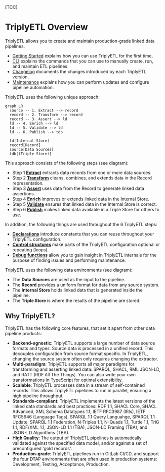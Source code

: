 [TOC]

# TriplyETL Overview
TriplyETL allows you to create and maintain production-grade linked data pipelines.

- [Getting Started](getting-started) explains how you can use TriplyETL for the first time.
- [CLI](cli) explains the commands that you can use to manually create, run, and maintain ETL pipelines.
- [Changelog](changelog) documents the changes introduced by each TriplyETL version.
- [Maintenance](maintenance) explains how you can perform updates and configure pipeline automation.

TriplyETL uses the following unique approach:

```mermaid
graph LR
  source -- 1. Extract --> record
  record -- 2. Transform --> record
  record -- 3. Assert --> ld
  ld -- 4. Enrich --> ld
  ld -- 5. Validate --> ld
  ld -- 6. Publish --> tdb

  ld[Internal Store]
  record[Record]
  source[Data Sources]
  tdb[(Triple Store)]
```

This approach consists of the following steps (see diagram):

- Step 1 [**Extract**](extract) extracts data records from one or more data sources.
- Step 2 [**Transform**](transform) cleans, combines, and extends data in the Record representation.
- Step 3 [**Assert**](assert) uses data from the Record to generate linked data assertions.
- Step 4 [**Enrich**](enrich) improves or extends linked data in the Internal Store.
- Step 5 [**Validate**](validate) ensures that linked data in the Internal Store is correct.
- Step 6 [**Publish**](publish) makes linked data available in a Triple Store for others to use.

In addition, the following things are used throughout the 6 TriplyETL steps:

- [**Declarations**](declare) introduce constants that you can reuse throughout your TriplyETL configuration.
- [**Control structures**](control) make parts of the TriplyETL configuration optional or repeating (loops).
- [**Debug functions**](debug) allow you to gain insight in TriplyETL internals for the purpose of finding issues and performing maintenance.

TriplyETL uses the following data environments (see diagram):

- The **Data Sources** are used as the input to the pipeline.
- The **Record** provides a uniform format for data from any source system.
- The **Internal Store** holds linked data that is generated inside the pipeline.
- The **Triple Store** is where the results of the pipeline are stored.

<!-- TODO
## Reference

The following pages document all TriplyETL features and configuration options:

- [**Source Connectors**](source-connectors) allows your TriplyETL pipeline to connect to a large number of source systems: relational databases, APIs, spreadsheets, etc.
- [**Declarations**](declarations) allow you to declare and later reuse commonly uses IRI prefixes, graph names, etc.
- Paradigms: TriplyETL supports multiple parasigms for *transforming* source data and *asserting* linked data.
- [**Transformations**](transformations)
  - [**JSON-LD**](transformations/jsonld) Transform records with JSON-LD Frames, assert linked data usong JSON-LD Expansion and Deserialization.
  - [**RATT**](transformations/ratt) RDF All The Things
    - [**Assertions**](transformations/ratt/assertions)
    - [**Transformations**](transformations/ratt/transformations)
  - [**SHACL**](transformations/shacl) Generate additional linked data by applying SHACL Rules.
  - [**SPARQL**](transformations/sparql) Transform from and to linked data (graph-to-graph) with SPARQL Construct and SPARQL Update.
- [**Publication**](publication) allow you to store the output of your TriplyETL pipeline in a data catalog.
- [**Validation**](validation) ensures that data generated by your TriplyETL pipeline conforms to your data model.
  - [**Graph Comparison**](validation/graph-comparison)
  - [**SHACL Validation**](validation/shacl)
- [**Control Structures**](control-structures)
- [**Debugging**](debugging)
- [**Production Systems**](production-systems) allows your TriplyETL pipelines to run in the four DTAP environments that are commonly used in production systems: Development, Testing, Acceptance, and Production.

    - [**Frames**](transformations/jsonld/frames) Transform source data records by applying one or more JSON-LD Frames.
    - [**Expansion**](transformations/jsonld/expansion) Assert linked data by applying JSON-LD Expansion to source data records.
    - [**Tree-shaped data**](transformations/ratt/tree-shaped-data)
    - [**Numeric data**](transformations/ratt/numeric-data)
  - [**RML**](transformations/rml) Perform transformations and assertions with RML.
-->

## Why TriplyETL?

TriplyETL has the following core features, that set it apart from other data pipeline products:

- **Backend-agnostic**: TriplyETL supports a large number of data source formats and types. Source data is processed in a unified record. This decouples configuration from source format specific. In TriplyETL, changing the source system often only requires changing the extractor.
- **Multi-paradigm**: TriplyETL supports all major paradigms for transforming and asserting linked data: SPARQL, SHACL, RML JSON-LD, and RATT (RDF All The Things).  You can also write your own transformations in TypeScript for optimal extensibility.
- **Scalable**: TriplyETL processes data in a stream of self-contained records.  This allows TriplyETL pipelines to run in parallel, ensuring a high pipeline throughput.
- **Standards-compliant**: TriplyETL implements the latest versions of the linked data standards and best practices: RDF 1.1, SHACL Core, SHACL Advanced, XML Schema Datatypes 1.1, IETF RFC3987 (IRIs), IETF RFC5646 (Language Tags), SPARQL 1.1 Query Languahge, SPARQL 1.1 Update, SPARQL 1.1 Federation, N-Triples 1.1, N-Quads 1.1, Turtle 1.1, TriG 1.1, RDF/XML 1.1, JSON-LD 1.1 (TBA), JSON-LD Framing (TBA), and JSON-LD Algorithms (TBA).
- **High Quality**: The output of TriplyETL pipelines is automatically validated against the specified data model, and/or against a set of preconfigured 'gold records'.
- **Production-grade**: TriplyETL pipelines run in GitLab CI/CD, and support the four DTAP environments that are often used in production systems: Development, Testing, Acceptance, Production.
